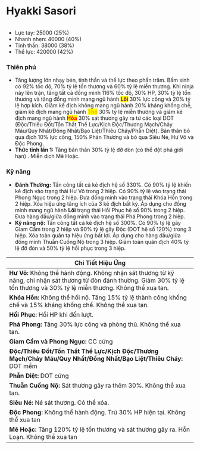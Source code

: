 # Hyakki Sasori

<figure><img src="../../.gitbook/assets/ezgif-5-f9a46979ba.gif" alt=""><figcaption></figcaption></figure>

* Lực tay: 25000 (25%)
* Nhanh nhẹn: 40000 (40%)
* Tinh thần: 38000 (38%)
* Thể lực: 420000 (42%)

### Thiên phú

* Tăng lượng lớn nhạy bén, tinh thần và thể lực theo phần trăm. Bẩm sinh có 92% tốc độ, 70% tỷ lệ tổn thương và 60% tỷ lệ miễn thương. Khi ninja này lên trận, tăng tất cả đồng minh 116% tốc độ, 30% HP, 30% tỷ lệ tổn thương và tăng đồng minh mang ngũ hành <mark style="color:purple;">**Lôi**</mark> 30% lực công và 20% tỷ lệ hợp kích. Giảm kẻ địch không mang ngũ hành 20% kháng khống chế, giảm kẻ địch mang ngũ hành <mark style="color:orange;">**Thổ**</mark> 30% tỷ lệ miễn thương và giảm kẻ địch mang ngũ hành <mark style="color:red;">**Hỏa**</mark> 30% sát thương gây ra từ các loại DOT (Độc/Thiêu Đốt/Tổn Thất Thể Lực/Kịch Độc/Thương Mạch/Chảy Máu/Quy Nhất/Đồng Nhất/Bạo Liệt/Thiêu Cháy/Phẫn Diệt). Bản thân bỏ qua địch 10% lực công, 150% Phản Thương và bỏ qua Siêu Né, Hư Vô và Độc Phong.
* **Thức tỉnh lần 1:** Tăng bản thân 30% tỷ lệ đỡ đòn (có thể đột phá giới hạn) . Miễn dịch Mê Hoặc.

### Kỹ năng

* **Đánh Thường:** Tấn công tất cả kẻ địch hệ số 330%. Có 90% tỷ lệ khiến kẻ địch vào trạng thái Hư Vô trong 2 hiệp. Có 90% tỷ lệ vào trạng thái Phong Ngục trong 2 hiệp. Đưa đồng minh vào trạng thái Khóa Hồn trong 2 hiệp. Xóa hiệu ứng tăng ích của 3 kẻ địch bất kỳ. Áp dụng cho đồng minh mang ngũ hành **Lôi** trạng thái Hồi Phục hệ số 90% trong 2 hiệp. Đưa hàng đầu/giữa đồng minh vào trạng thái Phá Phong trong 2 hiệp.
* **Kỹ năng nộ:** Tấn công tất cả kẻ địch hệ số 300%. Có 90% tỷ lệ gây Giam Cầm trong 2 hiệp và 90% tỷ lệ gây Độc (DOT hệ số 120%) trong 3 hiệp. Xóa toàn quân ta hiệu ứng bất lợi. Áp dụng cho hàng đầu/giữa đồng minh Thuẫn Cuồng Nộ trong 3 hiệp. Giảm toàn quân địch 40% tỷ lệ đỡ đòn và 50% tỷ lệ hồi phục trong 3 hiệp.

| Chi Tiết Hiệu Ứng                                                                                                                                                                |
| -------------------------------------------------------------------------------------------------------------------------------------------------------------------------------- |
| **Hư Vô:** Không thể hành động. Không nhận sát thương từ kỹ năng, chỉ nhận sát thương từ đòn đánh thường. Giảm 30% tỷ lệ tổn thương và 30% tỷ lệ miễn thương. Không thể xua tan. |
| **Khóa Hồn:** Không thể hồi nộ. Tăng 15% tỷ lệ thành công khống chế và 15% kháng khống chế. Không thể xua tan.                                                                   |
| **Hồi Phục:** Hồi HP khi đến lượt.                                                                                                                                               |
| **Phá Phong:** Tăng 30% lực công và phòng thủ. Không thể xua tan.                                                                                                                |
| **Giam Cầm và Phong Ngục:** CC cứng                                                                                                                                              |
| **Độc/Thiêu Đốt/Tổn Thất Thể Lực/Kịch Độc/Thương Mạch/Chảy Máu/Quy Nhất/Đồng Nhất/Bạo Liệt/Thiêu Cháy:** DOT mềm                                                                 |
| **Phẫn Diệt:** DOT cứng                                                                                                                                                          |
| **Thuẫn Cuồng Nộ:** Sát thương gây ra thêm 30%. Không thể xua tan.                                                                                                               |
| **Siêu Né:** Né sát thương. Có thể xóa.                                                                                                                                          |
| **Độc Phong:** Không thể hành động. Trừ 30% HP hiện tại. Không thể xua tan                                                                                                       |
| **Mê Hoặc:** Tăng 120% tỷ lệ tổn thương và sát thương gây ra. Hỗn Loạn. Không thể xua tan                                                                                        |
